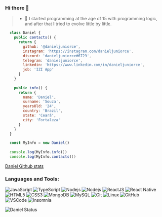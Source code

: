 ### Hi there 👋

> - 🔭 I started programming at the age of 15 with programming logic, and after that I tried to evolve little by little.

```javascript
  class Daniel {
    public contacts() {
      return {
        github: '@danieljuniorce',
        instagram: 'https://instagram.com/danieljuniorce',
        discord: 'danieljuniorce#6729',
        telegram: 'danieljuniorce',
        linkedin: 'https://www.linkedin.com/in/danieljuniorce',
        job: 'IZI App'
      }
    }
    
    public info() {
      return {
        name: 'Daniel',
        surname: 'Souza',
        yearsOld: '24',
        country: 'Brazil',
        state: 'Ceará',
        city: 'Fortaleza'
      }
    }
  }
  
  const MyInfo = new Daniel()
  
  console.log(MyInfo.info())
  console.log(MyInfo.contacts())
```

[Daniel Github stats](https://github-readme-stats.vercel.app/api?username=danieljuniorce&show_icons=true&theme=radical)

### Languages and Tools:

![JavaScript](https://img.shields.io/badge/-JavaScript-black?style=flat-square&logo=javascript)
![TypeScript](https://img.shields.io/badge/-TypeScript-%23282C34?style=flat-square&logo=typescript)
![Nodejs](https://img.shields.io/badge/-Nodejs-339933?style=flat-square&logo=Node.js&logoColor=white)
![Nodejs](https://img.shields.io/badge/-Yarn-blue?style=flat-square&logo=Yarn&logoColor=black)
![ReactJS](https://img.shields.io/badge/-ReactJS-black?style=flat-square&logo=react)
![React Native](https://img.shields.io/badge/-React%20Native-%23282C34?style=flat-square&logo=react)
![HTML5](https://img.shields.io/badge/-HTML5-E34F26?style=flat-square&logo=html5&logoColor=white)
![CSS3](https://img.shields.io/badge/-CSS3-1572B6?style=flat-square&logo=css3)
![MongoDB](https://img.shields.io/badge/-MongoDB-black?style=flat-square&logo=mongodb)
![MySQL](https://img.shields.io/badge/-MySQL-4479A1?style=flat-square&logo=mysql&logoColor=white)
![Git](https://img.shields.io/badge/-Git-black?style=flat-square&logo=git)
![Linux](https://img.shields.io/badge/-linux-%231572B6?style=flat-square&logo=linux)
![GitHub](https://img.shields.io/badge/-GitHub-181717?style=flat-square&logo=github)
![VSCode](https://img.shields.io/badge/-VSCode-007ACC?style=flat-square&logo=visual-studio-code&logoColor=white)
![Insomnia](https://img.shields.io/badge/-Insomnia-8A2BE2?style=flat-square&logo=insomnia&logoColor=white)


![Daniel Status](https://github-readme-stats.vercel.app/api?username=danieljuniorce&count_private=true&theme=dark)

